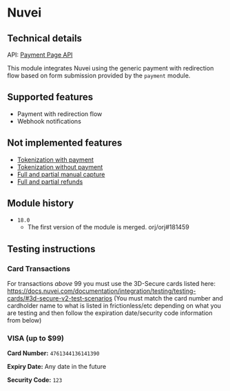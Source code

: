 # Nuvei

## Technical details

API: [Payment Page API](https://docs.nuvei.com/documentation/accept-payment/payment-page/quick-start-for-payment-page/)

This module integrates Nuvei using the generic payment with redirection flow based on form
submission provided by the `payment` module.

## Supported features

- Payment with redirection flow
- Webhook notifications

## Not implemented features

- [Tokenization with payment](https://docs.nuvei.com/documentation/features/card-operations/pci-and-tokenization/)
- [Tokenization without payment](https://docs.nuvei.com/documentation/features/card-operations/zero-authorization/)
- [Full and partial manual capture](https://docs.nuvei.com/documentation/features/financial-operations/auth-and-settle/)
- [Full and partial refunds](https://docs.nuvei.com/documentation/features/financial-operations/refund/)


## Module history

- `18.0`
  - The first version of the module is merged. orj/orj#181459

## Testing instructions

### Card Transactions

For transactions *above* 99 you must use the 3D-Secure cards listed here:
https://docs.nuvei.com/documentation/integration/testing/testing-cards/#3d-secure-v2-test-scenarios
(You must match the card number and cardholder name to what is listed in frictionless/etc depending
on what you are testing and then follow the expiration date/security code information from below)

### VISA (up to $99)

**Card Number:** `4761344136141390`

**Expiry Date:** Any date in the future

**Security Code:** `123`
